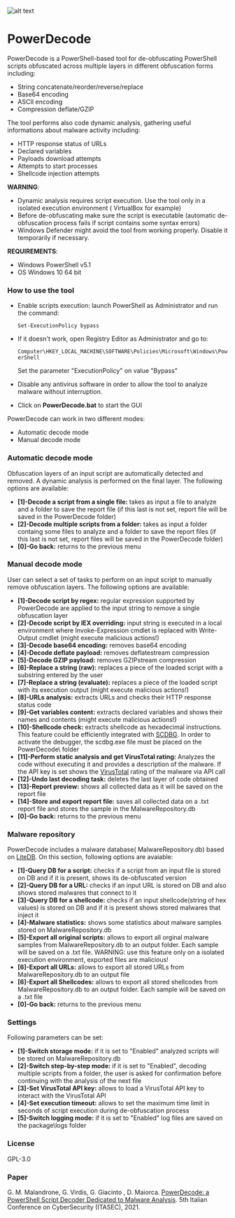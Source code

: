 ![alt text](https://raw.githubusercontent.com/Malandrone/PowerDecode/main/Logo.PNG)
# PowerDecode
PowerDecode is a PowerShell-based tool for de-obfuscating PowerShell scripts obfuscated across multiple layers in different obfuscation forms including:
- String concatenate/reorder/reverse/replace
- Base64 encoding  
- ASCII encoding
- Compression deflate/GZIP
 
The tool performs also code dynamic analysis, gathering useful informations about malware activity including:
- HTTP response status of URLs
- Declared variables
- Payloads download attempts
- Attempts to start processes
- Shellcode injection attempts



**WARNING**: 
 - Dynamic analysis requires script execution. Use the tool only in a isolated execution environment ( VirtualBox for example) 
 - Before de-obfuscating make sure the script is executable (automatic de-obfuscation process fails if script contains some syntax errors)
 - Windows Defender might avoid the tool from working properly. Disable it temporarily if necessary.

**REQUIREMENTS**:
 - Windows PowerShell v5.1
 - OS Windows 10 64 bit
 
### How to use the tool
 - Enable scripts execution: launch PowerShell as Administrator and run the command:
 
   ```Set-ExecutionPolicy bypass```
 - If it doesn't work, open Registry Editor as Administrator and go to:
   
   ```Computer\HKEY_LOCAL_MACHINE\SOFTWARE\Policies\Microsoft\Windows\PowerShell```
   
   Set the parameter "ExecutionPolicy" on value "Bypass"
 - Disable any antivirus software in order to allow the tool to analyze malware without interruption.
 - Click on **PowerDecode.bat** to start the GUI

PowerDecode can work in two different modes:
- Automatic decode mode
- Manual decode mode 

### Automatic decode mode
Obfuscation layers of an input script are automatically detected and removed. A dynamic analysis is performed on the final layer. The following options are available:
- **[1]-Decode a script from a single file:** takes as input a file to analyze and a folder to save the report file (if this last is not set, report file will be saved in the PowerDecode folder)
- **[2]-Decode multiple scripts from a folder:** takes as input a folder containg some files to analyze and a folder to save the report files (if this last is not set, report files will be saved in the PowerDecode folder)
- **[0]-Go back:** returns to the previous menu

### Manual decode mode 
User can select a set of tasks to perform on an input script to manually remove obfuscation layers. The following options are available:
- **[1]-Decode script by regex:** regular expression supported by PowerDecode are applied to the input string to remove a single obfuscation layer
- **[2]-Decode script by IEX overriding:** input string is executed in a local environment where Invoke-Expression cmdlet is replaced with Write-Output cmdlet (might execute malicious actions!)
- **[3]-Decode base64 encoding:** removes base64 encoding
- **[4]-Decode deflate payload:** removes deflatestream compression
- **[5]-Decode GZIP payload:** removes GZIPstream compression
- **[6]-Replace a string (raw):** replaces a piece of the loaded script with a substring entered by the user
- **[7]-Replace a string (evaluate):** replaces a piece of the loaded script with its execution output (might execute malicious actions!)
- **[8]-URLs analysis:** extracts URLs and checks their HTTP response status code
- **[9]-Get variables content:** extracts declared variables and shows their names and contents (might execute malicious actions!)
- **[10]-Shellcode check:** extracts shellcode as hexadecimal instructions. This feature could be efficiently integrated with [SCDBG](http://sandsprite.com/blogs/index.php?uid=7&pid=152). In order to activate the debugger, the scdbg.exe file must be placed on the PowerDecode\ folder  
- **[11]-Perform static analysis and get VirusTotal rating:** Analyzes the code without executing it and provides a description of the malware. If the API key is set shows the [VirusTotal](https://www.virustotal.com/) rating of the malware via API call
- **[12]-Undo last decoding task:** deletes the last layer of code obtained
- **[13]-Report preview:** shows all collected data as it will be saved on the report file
- **[14]-Store and export report file:** saves all collected data on a .txt report file and stores the sample in the MalwareRepository.db
- **[0]-Go back:** returns to the previous menu
 
### Malware repository
PowerDecode includes a malware database( MalwareRepository.db) based on [LiteDB](https://www.litedb.org/). On this section, following options are avaiable:

- **[1]-Query DB for a script:** checks if a script from an input file is stored on DB and if it is present, shows its de-obfuscated version
- **[2]-Query DB for a URL:** checks if an input URL is stored on DB and also shows stored malwares that connect to it 
- **[3]-Query DB for a shellcode:** checks if an input shellcode(string of hex values) is stored on DB  and if it is present shows stored malwares that inject it
- **[4]-Malware statistics:** shows some statistics about malware samples stored on MalwareRepository.db
- **[5]-Export all original scripts:** allows to export all orginal malware samples from MalwareRepository.db to an output folder. Each sample will be saved on a .txt file. WARNING: use this feature only on a isolated execution environment, exported files are malicious!  
- **[6]-Export all URLs:** allows to export all stored URLs from MalwareRepository.db to an output file
- **[6]-Export all Shellcodes:** allows to export all stored shellcodes from MalwareRepository.db to an output folder. Each sample will be saved on a .txt file
- **[0]-Go back:** returns to the previous menu

### Settings
Following parameters can be set:
- **[1]-Switch storage mode:** if it is set to "Enabled" analyzed scripts will be stored on MalwareRepository.db
- **[2]-Switch step-by-step mode:** if it is set to "Enabled", decoding multiple scripts from a folder, the user is asked for confirmation before continuing with the analysis of the next file
- **[3]-Set VirusTotal API key:** allows to load a VirusTotal API key to interact with the VirusTotal API
- **[4]-Set execution timeout:** allows to set the maximum time limit in seconds of script execution during de-obfuscation process
- **[5]-Switch logging mode:** if it is set to "Enabled" log files are saved on the package\logs folder

### License
 GPL-3.0 
  
### Paper
G. M. Malandrone, G. Virdis, G. Giacinto , D. Maiorca. [PowerDecode: a PowerShell Script Decoder Dedicated to Malware Analysis](http://ceur-ws.org/Vol-2940/paper19.pdf). 5th Italian Conference on CyberSecurity (ITASEC), 2021.
